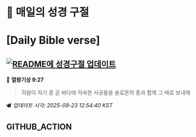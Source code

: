 # 🙏 매일의 성경 구절
# [Daily Bible verse]
## [![README에 성경구절 업데이트](https://github.com/DONGSUKA/first_test/actions/workflows/update-readme-bible.yml/badge.svg)](https://github.com/DONGSUKA/first_test/actions/workflows/update-readme-bible.yml)
<!-- START_BIBLE_VERSE -->
📖 **열왕기상 9:27**
> 히람이 자기 종 곧 바다에 익숙한 사공들을 솔로몬의 종과 함께 그 배로 보내매

🕊️ _업데이트 시각: 2025-09-23 12:54:40 KST_
  <!-- END_BIBLE_VERSE -->
## GITHUB_ACTION
